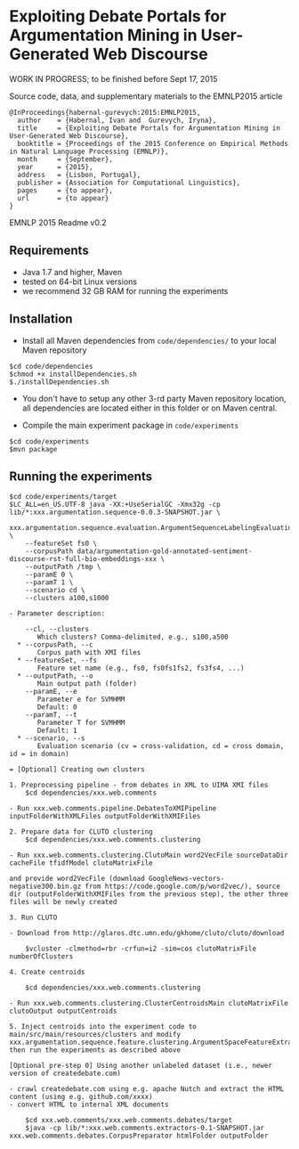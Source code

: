 # Exploiting Debate Portals for Argumentation Mining in User-Generated Web Discourse

WORK IN PROGRESS; to be finished before Sept 17, 2015

Source code, data, and supplementary materials to the EMNLP2015 article

```
@InProceedings{habernal-gurevych:2015:EMNLP2015,
  author    = {Habernal, Ivan and  Gurevych, Iryna},
  title     = {Exploiting Debate Portals for Argumentation Mining in User-Generated Web Discourse},
  booktitle = {Proceedings of the 2015 Conference on Empirical Methods in Natural Language Processing (EMNLP)},
  month     = {September},
  year      = {2015},
  address   = {Lisbon, Portugal},
  publisher = {Association for Computational Linguistics},
  pages     = {to appear},
  url       = {to appear}
}
```

EMNLP 2015
Readme v0.2

## Requirements

* Java 1.7 and higher, Maven
* tested on 64-bit Linux versions
* we recommend 32 GB RAM for running the experiments

## Installation

* Install all Maven dependencies from `code/dependencies/` to your local Maven repository

```
$cd code/dependencies
$chmod +x installDependencies.sh
$./installDependencies.sh
```

* You don't have to setup any other 3-rd party Maven repository location, all dependencies are located either in this folder or on Maven central.

* Compile the main experiment package in `code/experiments`

```
$cd code/experiments
$mvn package
```

## Running the experiments

```
$cd code/experiments/target
$LC_ALL=en_US.UTF-8 java -XX:+UseSerialGC -Xmx32g -cp lib/*:xxx.argumentation.sequence-0.0.3-SNAPSHOT.jar \
	xxx.argumentation.sequence.evaluation.ArgumentSequenceLabelingEvaluation \
	--featureSet fs0 \
	--corpusPath data/argumentation-gold-annotated-sentiment-discourse-rst-full-bio-embeddings-xxx \
	--outputPath /tmp \
	--paramE 0 \
	--paramT 1 \
	--scenario cd \
	--clusters a100,s1000

- Parameter description:

    --cl, --clusters
       Which clusters? Comma-delimited, e.g., s100,a500
  * --corpusPath, --c
       Corpus path with XMI files
  * --featureSet, --fs
       Feature set name (e.g., fs0, fs0fs1fs2, fs3fs4, ...)
  * --outputPath, --o
       Main output path (folder)
    --paramE, --e
       Parameter e for SVMHMM
       Default: 0
    --paramT, --t
       Parameter T for SVMHMM
       Default: 1
  * --scenario, --s
       Evaluation scenario (cv = cross-validation, cd = cross domain, id = in domain)

= [Optional] Creating own clusters

1. Preprocessing pipeline - from debates in XML to UIMA XMI files
	$cd dependencies/xxx.web.comments

- Run xxx.web.comments.pipeline.DebatesToXMIPipeline inputFolderWithXMLFiles outputFolderWithXMIFiles

2. Prepare data for CLUTO clustering
	$cd dependencies/xxx.web.comments.clustering

- Run xxx.web.comments.clustering.ClutoMain word2VecFile sourceDataDir cacheFile tfidfModel clutoMatrixFile

and provide word2VecFile (download GoogleNews-vectors-negative300.bin.gz from https://code.google.com/p/word2vec/), source dir (outputFolderWithXMIFiles from the previous step), the other three files will be newly created

3. Run CLUTO

- Download from http://glaros.dtc.umn.edu/gkhome/cluto/cluto/download

	$vcluster -clmethod=rbr -crfun=i2 -sim=cos clutoMatrixFile numberOfClusters

4. Create centroids

	$cd dependencies/xxx.web.comments.clustering

- Run xxx.web.comments.clustering.ClusterCentroidsMain clutoMatrixFile clutoOutput outputCentroids

5. Inject centroids into the experiment code to main/src/main/resources/clusters and modify xxx.argumentation.sequence.feature.clustering.ArgumentSpaceFeatureExtractor, then run the experiments as described above

[Optional pre-step 0] Using another unlabeled dataset (i.e., newer version of createdebate.com)

- crawl createdebate.com using e.g. apache Nutch and extract the HTML content (using e.g. github.com/xxxx)
- convert HTML to internal XML documents

	$cd xxx.web.comments/xxx.web.comments.debates/target
	$java -cp lib/*:xxx.web.comments.extractors-0.1-SNAPSHOT.jar xxx.web.comments.debates.CorpusPreparator htmlFolder outputFolder

